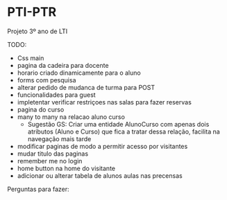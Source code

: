 # PTI-PTR
Projeto 3º ano de LTI

TODO:
- Css main
- pagina da cadeira para docente
- horario criado dinamicamente para o aluno
- forms com pesquisa
- alterar pedido de mudanca de turma para POST
- funcionalidades para guest
- impletentar verificar restriçoes nas salas para fazer reservas
- pagina do curso
- many to many na relacao aluno curso
    + Sugestão GS: Criar uma entidade AlunoCurso com apenas dois atributos (Aluno e Curso) que fica a tratar dessa relação, facilita na navegação mais tarde
- modificar paginas de modo a permitir acesso por visitantes
- mudar titulo das paginas
- remember me no login
- home button na home do visitante
- adicionar ou alterar tabela de alunos aulas nas precensas

Perguntas para fazer:

